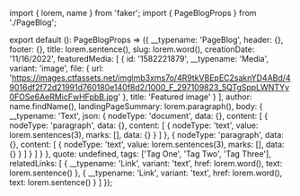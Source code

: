 import { lorem, name } from 'faker';
import { PageBlogProps } from './PageBlog';

export default (): PageBlogProps => ({
  __typename: 'PageBlog',
  header: {},
  footer: {},
  title: lorem.sentence(),
  slug: lorem.word(),
  creationDate: '11/16/2022',
  featuredMedia: [
    {
      id: '1582221879',
      __typename: 'Media',
      variant: 'image',
      file: {
        url: 'https://images.ctfassets.net/imglmb3xms7o/4R9tkVBEpEC2saknYD4ABd/49016df2f72d21991d760180e140f8d2/1000_F_297109823_5QTgSppLWNTYy0FOSe6AeRMicFwHFpbB.jpg'
      },
      title: 'Featured image'
    }
  ],
  author: name.findName(),
  landingPageSummary: lorem.paragraph(),
  body: {
    __typename: 'Text',
    json: {
      nodeType: 'document',
      data: {},
      content: [
        {
          nodeType: 'paragraph',
          data: {},
          content: [
            {
              nodeType: 'text',
              value: lorem.sentences(3),
              marks: [],
              data: {}
            }
          ]
        },
        {
          nodeType: 'paragraph',
          data: {},
          content: [
            {
              nodeType: 'text',
              value: lorem.sentences(3),
              marks: [],
              data: {}
            }
          ]
        }
      ]
    }
  },
  quote: undefined,
  tags: ['Tag One', 'Tag Two', 'Tag Three'],
  relatedLinks: [
    {
      __typename: 'Link',
      variant: 'text',
      href: lorem.word(),
      text: lorem.sentence()
    },
    {
      __typename: 'Link',
      variant: 'text',
      href: lorem.word(),
      text: lorem.sentence()
    }
  ]
});
